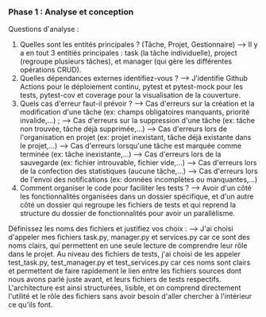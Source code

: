 ### Phase 1 : Analyse et conception

Questions d'analyse :

1. Quelles sont les entités principales ? (Tâche, Projet, Gestionnaire)
   --> Il y a en tout 3 entitiés principales : task (la tâche individuelle), project (regroupe plusieurs tâches), et manager (qui gère les différentes opérations CRUD).
2. Quelles dépendances externes identifiez-vous ?
   --> J'identifie Github Actions pour le déploiement continu, pytest et pytest-mock pour les tests, pytest-cov et coverage pour la visualisation de la couverture.
3. Quels cas d'erreur faut-il prévoir ?
   --> Cas d'erreurs sur la création et la modification d'une tâche (ex: champs obligatoires manquants, priorité invalide,...) ;
   --> Cas d'erreurs sur la suppression d'une tâche (ex: tâche non trouvée, tâche déjà supprimée,...)
   --> Cas d'erreurs lors de l'organisation en projet (ex: projet inexistant, tâche déjà existante dans le projet,...)
   --> Cas d'erreurs lorsqu'une tâche est marquée comme terminée (ex: tâche inexistante,...)
   --> Cas d'erreurs lors de la sauvegarde (ex: fichier introuvable, fichier vide,...)
   --> Cas d'erreurs lors de la confection des statistiques (aucune tâche,...)
   --> Cas d'erreurs lors de l'envoi des notifications (ex: données incomplètes ou manquantes,...)
4. Comment organiser le code pour faciliter les tests ?
   --> Avoir d'un côté les fonctionnalités organisées dans un dossier spécifique, et d'un autre côté un dossier qui regroupe les fichiers de tests et qui reprend la structure du dossier de fonctionnalités pour avoir un parallèlisme.

Définissez les noms des fichiers et justifiez vos choix :
--> J'ai choisi d'appeler mes fichiers task.py, manager.py et services.py car ce sont des noms clairs, qui permettent en une seule lecture de comprendre leur rôle dans le projet. Au niveau des fichiers de tests, j'ai choisi de les appeler test_task.py, test_manager.py et test_services.py car ces noms sont clairs et permettent de faire rapidement le lien entre les fichiers sources dont nous avons parlé juste avant, et leurs fichiers de tests respectifs. L'architecture est ainsi structurées, lisible, et on comprend directement l'utilité et le rôle des fichiers sans avoir besoin d'aller chercher à l'intérieur ce qu'ils font.
